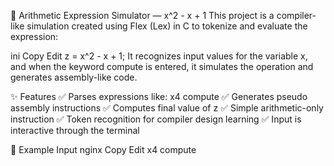 🧮 Arithmetic Expression Simulator — x^2 - x + 1
This project is a compiler-like simulation created using Flex (Lex) in C to tokenize and evaluate the expression:

ini
Copy
Edit
z = x^2 - x + 1;
It recognizes input values for the variable x, and when the keyword compute is entered, it simulates the operation and generates assembly-like code.

✨ Features
✅ Parses expressions like: x4 compute
✅ Generates pseudo assembly instructions
✅ Computes final value of z
✅ Simple arithmetic-only instruction
✅ Token recognition for compiler design learning
✅ Input is interactive through the terminal

📝 Example Input
nginx
Copy
Edit
x4 compute
